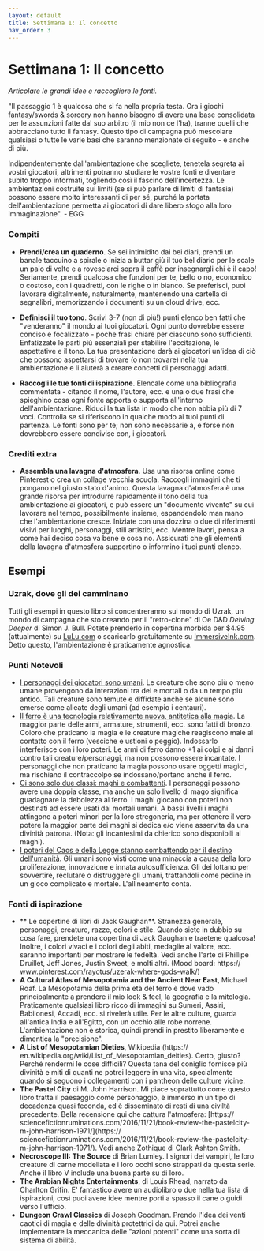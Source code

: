 ```yaml
---
layout: default
title: Settimana 1: Il concetto
nav_order: 3
---
```


# Settimana 1: Il concetto
*Articolare le grandi idee e raccogliere le fonti.*

"Il passaggio 1 è qualcosa che si fa nella propria testa. Ora i giochi fantasy/swords & sorcery non hanno bisogno di avere una base consolidata per le assunzioni fatte dal suo arbitro (il mio non ce l'ha), tranne quelli che abbracciano tutto il fantasy. Questo tipo di campagna può mescolare qualsiasi o tutte le varie basi che saranno menzionate di seguito - e anche di più.

Indipendentemente dall'ambientazione che scegliete, tenetela segreta ai vostri giocatori, altrimenti potranno studiare le vostre fonti e diventare subito troppo informati, togliendo così il fascino dell'incertezza. Le ambientazioni costruite sui limiti (se si può parlare di limiti di fantasia) possono essere molto interessanti di per sé, purché la portata dell'ambientazione permetta ai giocatori di dare libero sfogo alla loro immaginazione". - EGG

### Compiti
- **Prendi/crea un quaderno**. Se sei intimidito dai bei diari, prendi un banale taccuino a spirale o inizia a buttar giù il tuo bel diario per le scale un paio di volte e a rovesciarci sopra il caffè per insegnargli chi è il capo! Seriamente, prendi qualcosa che funzioni per te, bello o no, economico o costoso, con i quadretti, con le righe o in bianco. Se preferisci, puoi lavorare digitalmente, naturalmente, mantenendo una cartella di segnalibri, memorizzando i documenti su un cloud drive, ecc.

- **Definisci il tuo tono**. Scrivi 3-7 (non di più!) punti elenco ben fatti che "venderanno" il mondo ai tuoi giocatori. Ogni punto dovrebbe essere conciso e focalizzato - poche frasi chiare per ciascuno sono sufficienti. Enfatizzate le parti più essenziali per stabilire l'eccitazione, le aspettative e il tono. La tua presentazione darà ai giocatori un'idea di ciò che possono aspettarsi di trovare (o non trovare) nella tua ambientazione e li aiuterà a creare concetti di personaggi adatti.

- **Raccogli le tue fonti di ispirazione**. Elencale come una bibliografia commentata - citando il nome, l'autore, ecc. e una o due frasi che spieghino cosa ogni fonte apporta o supporta all'interno dell'ambientazione. Riduci la tua lista in modo che non abbia più di 7 voci. Controlla se si riferiscono in qualche modo ai tuoi punti di partenza. Le fonti sono per te; non sono necessarie a, e forse non dovrebbero essere condivise con, i giocatori.

### Crediti extra
- **Assembla una lavagna d'atmosfera**. Usa una risorsa online come Pinterest o crea un collage vecchia scuola. Raccogli immagini che ti pongano nel giusto stato d'animo. Questa lavagna d'atmosfera è una grande risorsa per introdurre rapidamente il tono della tua ambientazione ai giocatori, e può essere un "documento vivente" su cui lavorare nel tempo, possibilmente insieme, espandendolo man mano che l'ambientazione cresce. Iniziate con una dozzina o due di riferimenti visivi per luoghi, personaggi, stili artistici, ecc. Mentre lavori, pensa a come hai deciso cosa va bene e cosa no. Assicurati che gli elementi della lavagna d'atmosfera supportino o informino i tuoi punti elenco. 

## Esempi

### Uzrak, dove gli dei camminano
Tutti gli esempi in questo libro si concentreranno sul mondo di Uzrak, un mondo di campagna che sto creando per il "retro-clone" di Oe D&D *Delving Deeper* di Simon J. Bull. Potete prenderlo in copertina morbida per $4.95 (attualmente) su [LuLu.com](https://www.lulu.com/) o scaricarlo gratuitamente su [ImmersiveInk.com](http://www.immersiveink.com/). Detto questo, l'ambientazione è praticamente agnostica.

### Punti Notevoli
- <u>I personaggi dei giocatori sono umani</u>. Le creature che sono più o meno umane provengono da interazioni tra dei e mortali o da un tempo più antico. Tali creature sono temute e diffidate anche se alcune sono emerse come alleate degli umani (ad esempio i centauri).
- <u>Il ferro è una tecnologia relativamente nuova, antitetica alla magia</u>. La maggior parte delle armi, armature, strumenti, ecc. sono fatti di bronzo. Coloro che praticano la magia e le creature magiche reagiscono male al contatto con il ferro (vesciche e ustioni o peggio). Indossarlo interferisce con i loro poteri. Le armi di ferro danno +1 ai colpi e ai danni contro tali creature/personaggi, ma non possono essere incantate. I personaggi che non praticano la magia possono usare oggetti magici, ma rischiano il contraccolpo se indossano/portano anche il ferro.
- <u>Ci sono solo due classi: maghi e combattenti</u>. I personaggi possono avere una doppia classe, ma anche un solo livello di mago significa guadagnare la debolezza al ferro. I maghi giocano con poteri non destinati ad essere usati dai mortali umani. A bassi livelli i maghi attingono a poteri minori per la loro stregoneria, ma per ottenere il vero potere la maggior parte dei maghi si dedica e/o viene asservita da una divinità patrona. (Nota: gli incantesimi da chierico sono disponibili ai maghi).
- <u>I poteri del Caos e della Legge stanno combattendo per il destino dell'umanità</u>. Gli umani sono visti come una minaccia a causa della loro proliferazione, innovazione e innata autosufficienza. Gli dei lottano per sovvertire, reclutare o distruggere gli umani, trattandoli come pedine in un gioco complicato e mortale. L'allineamento conta.

### Fonti di ispirazione
- ** Le copertine di libri di Jack Gaughan**. Stranezza generale, personaggi, creature, razze, colori e stile. Quando siete in dubbio su cosa fare, prendete una copertina di Jack Gaughan e traetene qualcosa! Inoltre, i colori vivaci e i colori degli abiti, medaglie al valore, ecc. saranno importanti per mostrare le fedeltà. Vedi anche l'arte di Phillipe Druillet, Jeff Jones, Justin Sweet, e molti altri. (Mood board: https:// www.pinterest.com/rayotus/uzerak-where-gods-walk/)
- **A Cultural Atlas of Mesopotamia and the Ancient Near East**, Michael Roaf. La Mesopotamia della prima età del ferro è dove vado principalmente a prendere il mio look & feel, la geografia e la mitologia. Praticamente qualsiasi libro ricco di immagini su Sumeri, Assiri, Babilonesi, Accadi, ecc. si rivelerà utile. Per le altre culture, guarda all'antica India e all'Egitto, con un occhio alle robe norrene. L'ambientazione non è storica, quindi prendi in prestito liberamente e dimentica la "precisione".
- **A List of Mesopotamian Dieties**, Wikipedia (https:// en.wikipedia.org/wiki/List_of_Mesopotamian_deities). Certo, giusto? Perché rendermi le cose difficili? Questa tana del coniglio fornisce più divinità e miti di quanti ne potrei leggere in una vita, specialmente quando si seguono i collegamenti con i pantheon delle culture vicine.
- **The Pastel City** di M. John Harrison. Mi piace soprattutto come questo libro tratta il paesaggio come personaggio, è immerso in un tipo di decadenza quasi feconda, ed è disseminato di resti di una civiltà precedente. Bella recensione qui che cattura l'atmosfera: [https:// sciencefictionruminations.com/2016/11/21/book-review-the-pastelcity- m-john-harrison-1971/](https:// sciencefictionruminations.com/2016/11/21/book-review-the-pastelcity- m-john-harrison-1971/). Vedi anche Zothique di Clark Ashton Smith.
- **Necroscope III: The Source** di Brian Lumley. I signori dei vampiri, le loro creature di carne modellata e i loro occhi sono strappati da questa serie. Anche il libro V include una buona parte su di loro.
- **The Arabian Nights Entertainments**, di Louis Rhead, narrato da Charlton Grifin. E' fantastico avere un audiolibro o due nella tua lista di ispirazioni, così puoi avere idee mentre porti a spasso il cane o guidi verso l'ufficio.
- **Dungeon Crawl Classics** di Joseph Goodman. Prendo l'idea dei venti caotici di magia e delle divinità protettrici da qui. Potrei anche implementare la meccanica delle "azioni potenti" come una sorta di sistema di abilità.